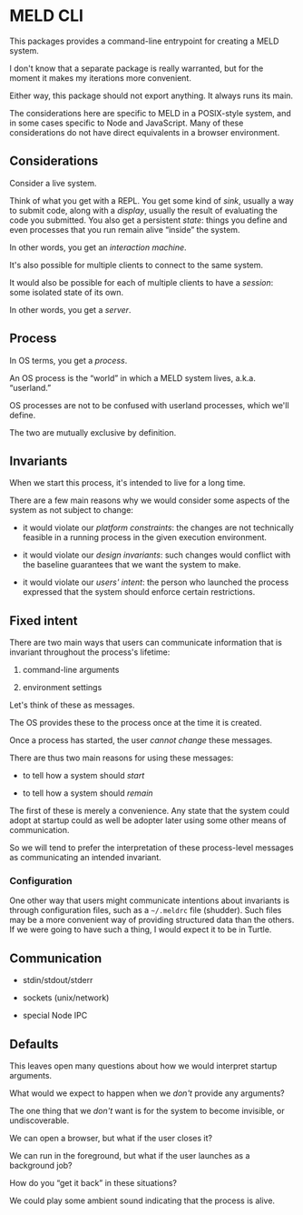 # MELD CLI

This packages provides a command-line entrypoint for creating a MELD system.

I don't know that a separate package is really warranted, but for the moment it
makes my iterations more convenient.

Either way, this package should not export anything.  It always runs its main.

The considerations here are specific to MELD in a POSIX-style system, and in
some cases specific to Node and JavaScript.  Many of these considerations do not
have direct equivalents in a browser environment.

## Considerations

Consider a live system.

Think of what you get with a REPL.  You get some kind of *sink*, usually a way
to submit code, along with a *display*, usually the result of evaluating the
code you submitted.  You also get a persistent *state*: things you define and
even processes that you run remain alive “inside” the system.

In other words, you get an *interaction machine*.

It's also possible for multiple clients to connect to the same system.

It would also be possible for each of multiple clients to have a *session*: some
isolated state of its own.

In other words, you get a *server*.

## Process

In OS terms, you get a *process*.

An OS process is the “world” in which a MELD system lives, a.k.a. “userland.”

OS processes are not to be confused with userland processes, which we'll define.

The two are mutually exclusive by definition.

## Invariants

When we start this process, it's intended to live for a long time.

There are a few main reasons why we would consider some aspects of the system as
not subject to change:

- it would violate our *platform constraints*: the changes are not technically
  feasible in a running process in the given execution environment.
  
- it would violate our *design invariants*: such changes would conflict with the
  baseline guarantees that we want the system to make.
  
- it would violate our *users' intent*: the person who launched the process
  expressed that the system should enforce certain restrictions.

## Fixed intent

There are two main ways that users can communicate information that is invariant
throughout the process's lifetime:

1. command-line arguments

2. environment settings

Let's think of these as messages.

The OS provides these to the process once at the time it is created.

Once a process has started, the user *cannot change* these messages.

There are thus two main reasons for using these messages:

- to tell how a system should *start*

- to tell how a system should *remain*

The first of these is merely a convenience.  Any state that the system could
adopt at startup could as well be adopter later using some other means of
communication.

So we will tend to prefer the interpretation of these process-level messages as
communicating an intended invariant.

### Configuration

One other way that users might communicate intentions about invariants is
through configuration files, such as a `~/.meldrc` file (shudder).  Such files
may be a more convenient way of providing structured data than the others.  If
we were going to have such a thing, I would expect it to be in Turtle.

## Communication

- stdin/stdout/stderr

- sockets (unix/network)

- special Node IPC

## Defaults

This leaves open many questions about how we would interpret startup arguments.

What would we expect to happen when we *don't* provide any arguments?

The one thing that we *don't* want is for the system to become invisible, or
undiscoverable.

We can open a browser, but what if the user closes it?

We can run in the foreground, but what if the user launches as a background job?

How do you “get it back” in these situations?

We could play some ambient sound indicating that the process is alive.
